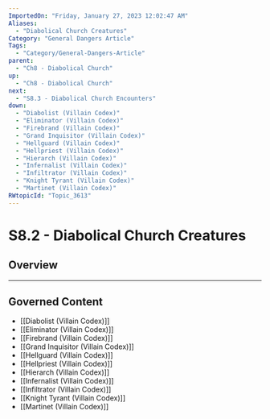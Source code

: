 ```yaml
---
ImportedOn: "Friday, January 27, 2023 12:02:47 AM"
Aliases:
  - "Diabolical Church Creatures"
Category: "General Dangers Article"
Tags:
  - "Category/General-Dangers-Article"
parent:
  - "Ch8 - Diabolical Church"
up:
  - "Ch8 - Diabolical Church"
next:
  - "S8.3 - Diabolical Church Encounters"
down:
  - "Diabolist (Villain Codex)"
  - "Eliminator (Villain Codex)"
  - "Firebrand (Villain Codex)"
  - "Grand Inquisitor (Villain Codex)"
  - "Hellguard (Villain Codex)"
  - "Hellpriest (Villain Codex)"
  - "Hierarch (Villain Codex)"
  - "Infernalist (Villain Codex)"
  - "Infiltrator (Villain Codex)"
  - "Knight Tyrant (Villain Codex)"
  - "Martinet (Villain Codex)"
RWtopicId: "Topic_3613"
---
```

# S8.2 - Diabolical Church Creatures
## Overview
---
## Governed Content
- [[Diabolist (Villain Codex)]]
- [[Eliminator (Villain Codex)]]
- [[Firebrand (Villain Codex)]]
- [[Grand Inquisitor (Villain Codex)]]
- [[Hellguard (Villain Codex)]]
- [[Hellpriest (Villain Codex)]]
- [[Hierarch (Villain Codex)]]
- [[Infernalist (Villain Codex)]]
- [[Infiltrator (Villain Codex)]]
- [[Knight Tyrant (Villain Codex)]]
- [[Martinet (Villain Codex)]]

